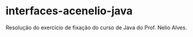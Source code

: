 # interfaces-acenelio-java
Resolução do exercício de fixação do curso de Java do Prof. Nelio Alves.
